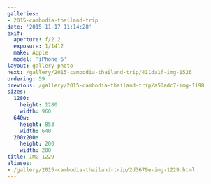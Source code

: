 ```yaml
---
galleries:
- 2015-cambodia-thailand-trip
date: '2015-11-17 11:14:28'
exif:
  aperture: f/2.2
  exposure: 1/1412
  make: Apple
  model: 'iPhone 6'
layout: gallery-photo
next: /gallery/2015-cambodia-thailand-trip/411da1f-img-1526
ordering: 59
previous: /gallery/2015-cambodia-thailand-trip/a50adc7-img-1198
sizes:
  1280:
    height: 1280
    width: 960
  640w:
    height: 853
    width: 640
  200x200:
    height: 200
    width: 200
title: IMG_1229
aliases:
- /gallery/2015-cambodia-thailand-trip/2d3679e-img-1229.html
---
```

